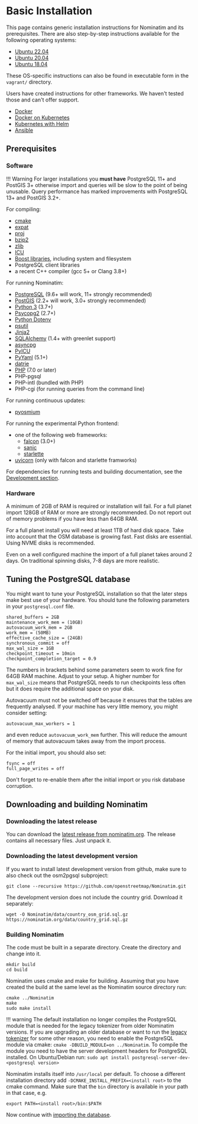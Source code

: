 # Basic Installation

This page contains generic installation instructions for Nominatim and its
prerequisites. There are also step-by-step instructions available for
the following operating systems:

  * [Ubuntu 22.04](../appendix/Install-on-Ubuntu-22.md)
  * [Ubuntu 20.04](../appendix/Install-on-Ubuntu-20.md)
  * [Ubuntu 18.04](../appendix/Install-on-Ubuntu-18.md)

These OS-specific instructions can also be found in executable form
in the `vagrant/` directory.

Users have created instructions for other frameworks. We haven't tested those
and can't offer support.

  * [Docker](https://github.com/mediagis/nominatim-docker)
  * [Docker on Kubernetes](https://github.com/peter-evans/nominatim-k8s)
  * [Kubernetes with Helm](https://github.com/robjuz/helm-charts/blob/master/charts/nominatim/README.md)
  * [Ansible](https://github.com/synthesio/infra-ansible-nominatim)

## Prerequisites

### Software

!!! Warning
    For larger installations you **must have** PostgreSQL 11+ and PostGIS 3+
    otherwise import and queries will be slow to the point of being unusable.
    Query performance has marked improvements with PostgreSQL 13+ and PostGIS 3.2+.

For compiling:

  * [cmake](https://cmake.org/)
  * [expat](https://libexpat.github.io/)
  * [proj](https://proj.org/)
  * [bzip2](http://www.bzip.org/)
  * [zlib](https://www.zlib.net/)
  * [ICU](http://site.icu-project.org/)
  * [Boost libraries](https://www.boost.org/), including system and filesystem
  * PostgreSQL client libraries
  * a recent C++ compiler (gcc 5+ or Clang 3.8+)

For running Nominatim:

  * [PostgreSQL](https://www.postgresql.org) (9.6+ will work, 11+ strongly recommended)
  * [PostGIS](https://postgis.net) (2.2+ will work, 3.0+ strongly recommended)
  * [Python 3](https://www.python.org/) (3.7+)
  * [Psycopg2](https://www.psycopg.org) (2.7+)
  * [Python Dotenv](https://github.com/theskumar/python-dotenv)
  * [psutil](https://github.com/giampaolo/psutil)
  * [Jinja2](https://palletsprojects.com/p/jinja/)
  * [SQLAlchemy](https://www.sqlalchemy.org/) (1.4+ with greenlet support)
  * [asyncpg](https://magicstack.github.io/asyncpg)
  * [PyICU](https://pypi.org/project/PyICU/)
  * [PyYaml](https://pyyaml.org/) (5.1+)
  * [datrie](https://github.com/pytries/datrie)
  * [PHP](https://php.net) (7.0 or later)
  * PHP-pgsql
  * PHP-intl (bundled with PHP)
  * PHP-cgi (for running queries from the command line)

For running continuous updates:

  * [pyosmium](https://osmcode.org/pyosmium/)

For running the experimental Python frontend:

  * one of the following web frameworks:
    * [falcon](https://falconframework.org/) (3.0+)
    * [sanic](https://sanic.dev)
    * [starlette](https://www.starlette.io/)
  * [uvicorn](https://www.uvicorn.org/) (only with falcon and starlette framworks)

For dependencies for running tests and building documentation, see
the [Development section](../develop/Development-Environment.md).

### Hardware

A minimum of 2GB of RAM is required or installation will fail. For a full
planet import 128GB of RAM or more are strongly recommended. Do not report
out of memory problems if you have less than 64GB RAM.

For a full planet install you will need at least 1TB of hard disk space.
Take into account that the OSM database is growing fast.
Fast disks are essential. Using NVME disks is recommended.

Even on a well configured machine the import of a full planet takes
around 2 days. On traditional spinning disks, 7-8 days are more realistic.

## Tuning the PostgreSQL database

You might want to tune your PostgreSQL installation so that the later steps
make best use of your hardware. You should tune the following parameters in
your `postgresql.conf` file.

    shared_buffers = 2GB
    maintenance_work_mem = (10GB)
    autovacuum_work_mem = 2GB
    work_mem = (50MB)
    effective_cache_size = (24GB)
    synchronous_commit = off
    max_wal_size = 1GB
    checkpoint_timeout = 10min
    checkpoint_completion_target = 0.9

The numbers in brackets behind some parameters seem to work fine for
64GB RAM machine. Adjust to your setup. A higher number for `max_wal_size`
means that PostgreSQL needs to run checkpoints less often but it does require
the additional space on your disk.

Autovacuum must not be switched off because it ensures that the
tables are frequently analysed. If your machine has very little memory,
you might consider setting:

    autovacuum_max_workers = 1

and even reduce `autovacuum_work_mem` further. This will reduce the amount
of memory that autovacuum takes away from the import process.

For the initial import, you should also set:

    fsync = off
    full_page_writes = off

Don't forget to re-enable them after the initial import or you risk database
corruption.


## Downloading and building Nominatim

### Downloading the latest release

You can download the [latest release from nominatim.org](https://nominatim.org/downloads/).
The release contains all necessary files. Just unpack it.

### Downloading the latest development version

If you want to install latest development version from github, make sure to
also check out the osm2pgsql subproject:

```
git clone --recursive https://github.com/openstreetmap/Nominatim.git
```

The development version does not include the country grid. Download it separately:

```
wget -O Nominatim/data/country_osm_grid.sql.gz https://nominatim.org/data/country_grid.sql.gz
```

### Building Nominatim

The code must be built in a separate directory. Create the directory and
change into it.

```
mkdir build
cd build
```

Nominatim uses cmake and make for building. Assuming that you have created the
build at the same level as the Nominatim source directory run:

```
cmake ../Nominatim
make
sudo make install
```

!!! warning
    The default installation no longer compiles the PostgreSQL module that
    is needed for the legacy tokenizer from older Nominatim versions. If you
    are upgrading an older database or want to run the
    [legacy tokenizer](../customize/Tokenizers.md#legacy-tokenizer) for
    some other reason, you need to enable the PostgreSQL module via
    cmake: `cmake -DBUILD_MODULE=on ../Nominatim`. To compile the module
    you need to have the server development headers for PostgreSQL installed.
    On Ubuntu/Debian run: `sudo apt install postgresql-server-dev-<postgresql version>`


Nominatim installs itself into `/usr/local` per default. To choose a different
installation directory add `-DCMAKE_INSTALL_PREFIX=<install root>` to the
cmake command. Make sure that the `bin` directory is available in your path
in that case, e.g.

```
export PATH=<install root>/bin:$PATH
```

Now continue with [importing the database](Import.md).
